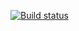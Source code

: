 [![Build status](https://ci.appveyor.com/api/projects/status/hqdbyxb9akaafls4?svg=true)](https://ci.appveyor.com/project/AnastasiaMR/order-card)
